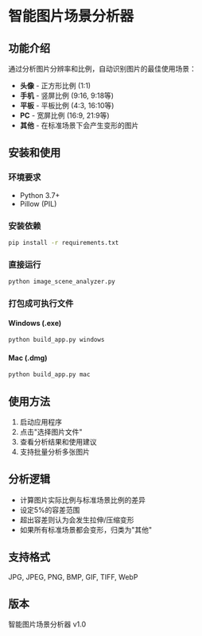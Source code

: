 # 智能图片场景分析器

## 功能介绍
通过分析图片分辨率和比例，自动识别图片的最佳使用场景：
- **头像** - 正方形比例 (1:1)
- **手机** - 竖屏比例 (9:16, 9:18等)
- **平板** - 平板比例 (4:3, 16:10等)
- **PC** - 宽屏比例 (16:9, 21:9等)
- **其他** - 在标准场景下会产生变形的图片

## 安装和使用

### 环境要求
- Python 3.7+
- Pillow (PIL)

### 安装依赖
```bash
pip install -r requirements.txt
```

### 直接运行
```bash
python image_scene_analyzer.py
```

### 打包成可执行文件

#### Windows (.exe)
```bash
python build_app.py windows
```

#### Mac (.dmg)
```bash
python build_app.py mac
```

## 使用方法
1. 启动应用程序
2. 点击"选择图片文件"
3. 查看分析结果和使用建议
4. 支持批量分析多张图片

## 分析逻辑
- 计算图片实际比例与标准场景比例的差异
- 设定5%的容差范围
- 超出容差则认为会发生拉伸/压缩变形
- 如果所有标准场景都会变形，归类为"其他"

## 支持格式
JPG, JPEG, PNG, BMP, GIF, TIFF, WebP

## 版本
智能图片场景分析器 v1.0